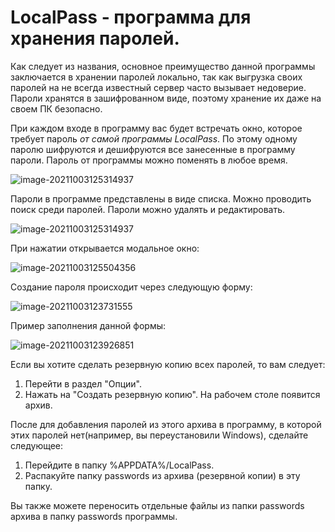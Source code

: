 # LocalPass - программа для хранения паролей.

Как следует из названия, основное преимущество данной программы заключается в хранении паролей локально, так как выгрузка своих паролей на не всегда известный сервер часто вызывает недоверие. Пароли хранятся в зашифрованном виде, поэтому хранение их даже на своем ПК безопасно. 

При каждом входе в программу вас будет встречать окно, которое требует пароль *от самой программы LocalPass*. По этому одному паролю шифруются и дешифруются все занесенные в программу пароли. Пароль от программы можно поменять в любое время.

![image-20211003125314937](https://i.ibb.co/ZYsNT3g/image-20211003123049108.png)

Пароли в программе представлены в виде списка. Можно проводить поиск среди паролей. Пароли можно удалять и редактировать.

![image-20211003125314937](https://i.ibb.co/KD3ZcR4/image-20211003125314937.png)

При нажатии открывается модальное окно:

![image-20211003125504356](https://i.ibb.co/Fn2DwLd/image-20211003125504356.png)

Создание пароля происходит через следующую форму:

![image-20211003123731555](https://i.ibb.co/SNXWpNv/image-20211003123731555.png)

Пример заполнения данной формы:

![image-20211003123926851](https://i.ibb.co/G7BWVrF/image-20211003123926851.png)

Если вы хотите сделать резервную копию всех паролей, то вам следует:

1. Перейти в раздел "Опции".
2. Нажать на "Создать резервную копию". На рабочем столе появится архив.

После для добавления паролей из этого архива в программу, в которой этих паролей нет(например, вы переустановили Windows), сделайте следующее:

1. Перейдите в папку %APPDATA%/LocalPass.
2. Распакуйте папку passwords из архива (резервной копии) в эту папку.

Вы также можете переносить отдельные файлы из папки passwords архива в папку passwords программы.

